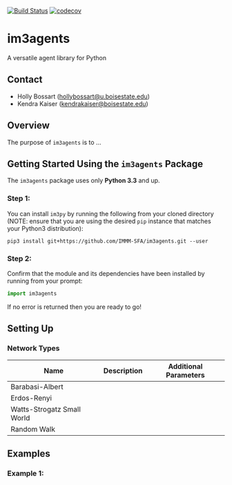 [![Build Status](https://travis-ci.org/IMMM-SFA/im3agents.svg?branch=master)](https://travis-ci.org/IMMM-SFA/im3agents)
[![codecov](https://codecov.io/gh/IMMM-SFA/im3agents/branch/master/graph/badge.svg)](https://codecov.io/gh/IMMM-SFA/im3agents)

# im3agents
A versatile agent library for Python

## Contact
- Holly Bossart (hollybossart@u.boisestate.edu)
- Kendra Kaiser (kendrakaiser@boisestate.edu)

## Overview
The purpose of `im3agents` is to ...


## Getting Started Using the `im3agents` Package
The `im3agents` package uses only **Python 3.3** and up.

### Step 1:
You can install `im3py` by running the following from your cloned directory (NOTE: ensure that you are using the desired `pip` instance that matches your Python3 distribution):

`pip3 install git+https://github.com/IMMM-SFA/im3agents.git --user`

### Step 2:
Confirm that the module and its dependencies have been installed by running from your prompt:

```python
import im3agents
```

If no error is returned then you are ready to go!

## Setting Up 

### Network Types
| Name | Description | Additional Parameters |
| -- | -- | -- |
| Barabasi-Albert | | |
| Erdos-Renyi | | | 
| Watts-Strogatz Small World | | |
| Random Walk | | |

## Examples

### Example 1:  
